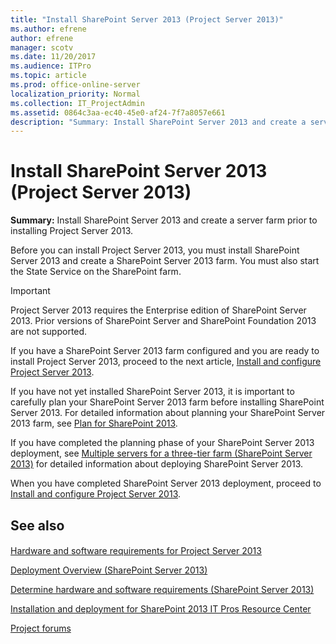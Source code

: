 ```yaml
---
title: "Install SharePoint Server 2013 (Project Server 2013)"
ms.author: efrene
author: efrene
manager: scotv
ms.date: 11/20/2017
ms.audience: ITPro
ms.topic: article
ms.prod: office-online-server
localization_priority: Normal
ms.collection: IT_ProjectAdmin
ms.assetid: 0864c3aa-ec40-45e0-af24-7f7a8057e661
description: "Summary: Install SharePoint Server 2013 and create a server farm prior to installing Project Server 2013."
---
```


# Install SharePoint Server 2013 (Project Server 2013)
 
 **Summary:** Install SharePoint Server 2013 and create a server farm prior to installing Project Server 2013.
  
Before you can install Project Server 2013, you must install SharePoint Server 2013 and create a SharePoint Server 2013 farm. You must also start the State Service on the SharePoint farm.
  
> [!IMPORTANT]
> Project Server 2013 requires the Enterprise edition of SharePoint Server 2013. Prior versions of SharePoint Server and SharePoint Foundation 2013 are not supported. 
  
If you have a SharePoint Server 2013 farm configured and you are ready to install Project Server 2013, proceed to the next article, [Install and configure Project Server 2013](install-and-configure-project-server-2013.md).
  
If you have not yet installed SharePoint Server 2013, it is important to carefully plan your SharePoint Server 2013 farm before installing SharePoint Server 2013. For detailed information about planning your SharePoint Server 2013 farm, see [Plan for SharePoint 2013](http://technet.microsoft.com/library/0ed0b44c-d60d-4b85-87de-19065d968835.aspx).
  
If you have completed the planning phase of your SharePoint Server 2013 deployment, see [Multiple servers for a three-tier farm (SharePoint Server 2013)](http://technet.microsoft.com/library/4982a861-ad5c-43e4-a49f-958afd4370aa.aspx) for detailed information about deploying SharePoint Server 2013.
  
When you have completed SharePoint Server 2013 deployment, proceed to [Install and configure Project Server 2013](install-and-configure-project-server-2013.md).
  
## See also

#### 

[Hardware and software requirements for Project Server 2013](hardware-and-software-requirements-for-project-server-2013.md)

[Deployment Overview (SharePoint Server 2013)](http://technet.microsoft.com/library/26de3fb0-c4d9-44b9-94ad-555d61ec0f92.aspx)
  
[Determine hardware and software requirements (SharePoint Server 2013)](http://technet.microsoft.com/library/4d88c402-24f2-449b-86a6-6e7afcfec0cd.aspx)
  
[Installation and deployment for SharePoint 2013 IT Pros Resource Center](https://technet.microsoft.com/sharepoint/fp142376)
  
[Project forums](https://social.technet.microsoft.com/Forums/en-US/category/project)
#### 



